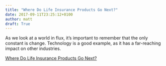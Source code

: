 ```yaml
---
title: "Where Do Life Insurance Products Go Next?"
date: 2017-09-11T23:25:12+0100
author: matt
draft: True
---
```

As we look at a world in flux, it’s important to remember that the only constant is change. Technology is a good example, as it has a far-reaching impact on other industries.

[ Where Do Life Insurance Products Go Next? ]( http://www.brokerworldmag.com/articles/articles.php?articleid=4295 )
